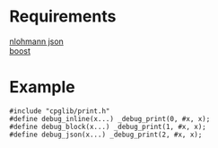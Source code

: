 # Requirements
[nlohmann json](https://github.com/nlohmann/json)  
[boost](https://www.boost.org/)

# Example
```
#include "cpglib/print.h"
#define debug_inline(x...) _debug_print(0, #x, x);
#define debug_block(x...) _debug_print(1, #x, x);
#define debug_json(x...) _debug_print(2, #x, x);
```